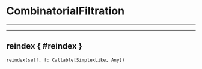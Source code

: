 # CombinatorialFiltration

 --- 



 --- 

## reindex { #reindex }

`reindex(self, f: Callable[SimplexLike, Any])`